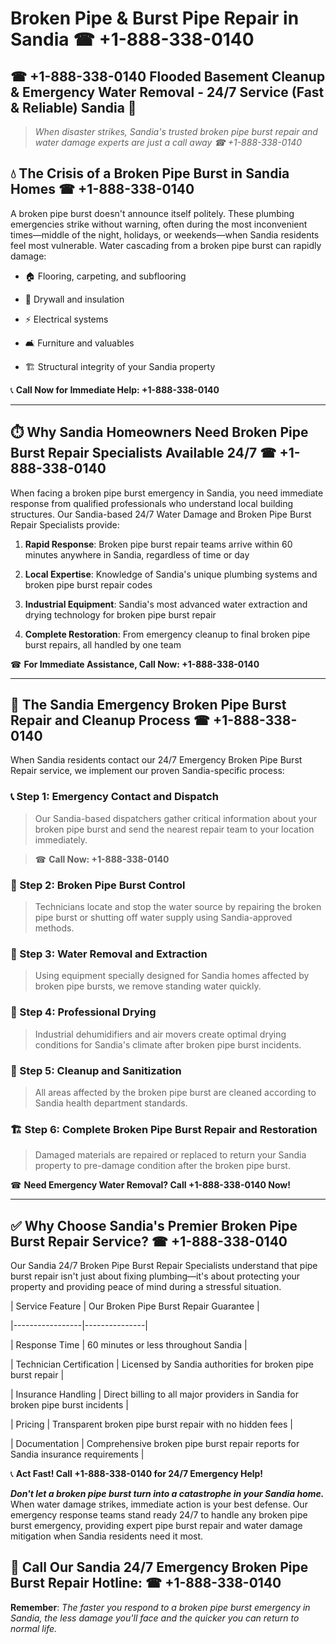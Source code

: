 # Broken Pipe & Burst Pipe Repair in Sandia ☎ +1-888-338-0140  
## ☎ +1-888-338-0140 Flooded Basement Cleanup & Emergency Water Removal - 24/7 Service (Fast & Reliable) Sandia 🚨  

> *When disaster strikes, Sandia's trusted broken pipe burst repair and water damage experts are just a call away ☎ +1-888-338-0140*  

## 💧 The Crisis of a Broken Pipe Burst in Sandia Homes ☎ +1-888-338-0140  

A broken pipe burst doesn't announce itself politely. These plumbing emergencies strike without warning, often during the most inconvenient times—middle of the night, holidays, or weekends—when Sandia residents feel most vulnerable. Water cascading from a broken pipe burst can rapidly damage:  

* 🏠 Flooring, carpeting, and subflooring  
* 🧱 Drywall and insulation  
* ⚡ Electrical systems  
* 🛋️ Furniture and valuables  
* 🏗️ Structural integrity of your Sandia property  

📞 **Call Now for Immediate Help: +1-888-338-0140**  

---  

## ⏱️ Why Sandia Homeowners Need Broken Pipe Burst Repair Specialists Available 24/7 ☎ +1-888-338-0140  

When facing a broken pipe burst emergency in Sandia, you need immediate response from qualified professionals who understand local building structures. Our Sandia-based 24/7 Water Damage and Broken Pipe Burst Repair Specialists provide:  

1. **Rapid Response**: Broken pipe burst repair teams arrive within 60 minutes anywhere in Sandia, regardless of time or day  
2. **Local Expertise**: Knowledge of Sandia's unique plumbing systems and broken pipe burst repair codes  
3. **Industrial Equipment**: Sandia's most advanced water extraction and drying technology for broken pipe burst repair  
4. **Complete Restoration**: From emergency cleanup to final broken pipe burst repairs, all handled by one team  

☎ **For Immediate Assistance, Call Now: +1-888-338-0140**  

---  

## 🔧 The Sandia Emergency Broken Pipe Burst Repair and Cleanup Process ☎ +1-888-338-0140  

When Sandia residents contact our 24/7 Emergency Broken Pipe Burst Repair service, we implement our proven Sandia-specific process:  

### 📞 Step 1: Emergency Contact and Dispatch  
> Our Sandia-based dispatchers gather critical information about your broken pipe burst and send the nearest repair team to your location immediately.  
> ☎ **Call Now: +1-888-338-0140**  

### 🚿 Step 2: Broken Pipe Burst Control  
> Technicians locate and stop the water source by repairing the broken pipe burst or shutting off water supply using Sandia-approved methods.  

### 🌊 Step 3: Water Removal and Extraction  
> Using equipment specially designed for Sandia homes affected by broken pipe bursts, we remove standing water quickly.  

### 💨 Step 4: Professional Drying  
> Industrial dehumidifiers and air movers create optimal drying conditions for Sandia's climate after broken pipe burst incidents.  

### 🧼 Step 5: Cleanup and Sanitization  
> All areas affected by the broken pipe burst are cleaned according to Sandia health department standards.  

### 🏗️ Step 6: Complete Broken Pipe Burst Repair and Restoration  
> Damaged materials are repaired or replaced to return your Sandia property to pre-damage condition after the broken pipe burst.  

☎ **Need Emergency Water Removal? Call +1-888-338-0140 Now!**  

---  

## ✅ Why Choose Sandia's Premier Broken Pipe Burst Repair Service? ☎ +1-888-338-0140  

Our Sandia 24/7 Broken Pipe Burst Repair Specialists understand that pipe burst repair isn't just about fixing plumbing—it's about protecting your property and providing peace of mind during a stressful situation.  

| Service Feature | Our Broken Pipe Burst Repair Guarantee |  
|-----------------|---------------|  
| Response Time | 60 minutes or less throughout Sandia |  
| Technician Certification | Licensed by Sandia authorities for broken pipe burst repair |  
| Insurance Handling | Direct billing to all major providers in Sandia for broken pipe burst incidents |  
| Pricing | Transparent broken pipe burst repair with no hidden fees |  
| Documentation | Comprehensive broken pipe burst repair reports for Sandia insurance requirements |  

📞 **Act Fast! Call +1-888-338-0140 for 24/7 Emergency Help!**  

***Don't let a broken pipe burst turn into a catastrophe in your Sandia home.*** When water damage strikes, immediate action is your best defense. Our emergency response teams stand ready 24/7 to handle any broken pipe burst emergency, providing expert pipe burst repair and water damage mitigation when Sandia residents need it most.  

## 📱 Call Our Sandia 24/7 Emergency Broken Pipe Burst Repair Hotline: ☎ +1-888-338-0140  

**Remember**: *The faster you respond to a broken pipe burst emergency in Sandia, the less damage you'll face and the quicker you can return to normal life.*